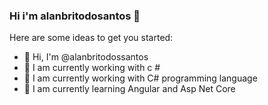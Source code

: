 ### Hi i'm alanbritodosantos 👋

Here are some ideas to get you started:

- 👋 Hi, I'm @alanbritodossantos
- 🔭 I am currently working with c #
- 🔭 I am currently working with C# programming language
- 🌱 I am currently learning Angular and Asp Net Core

